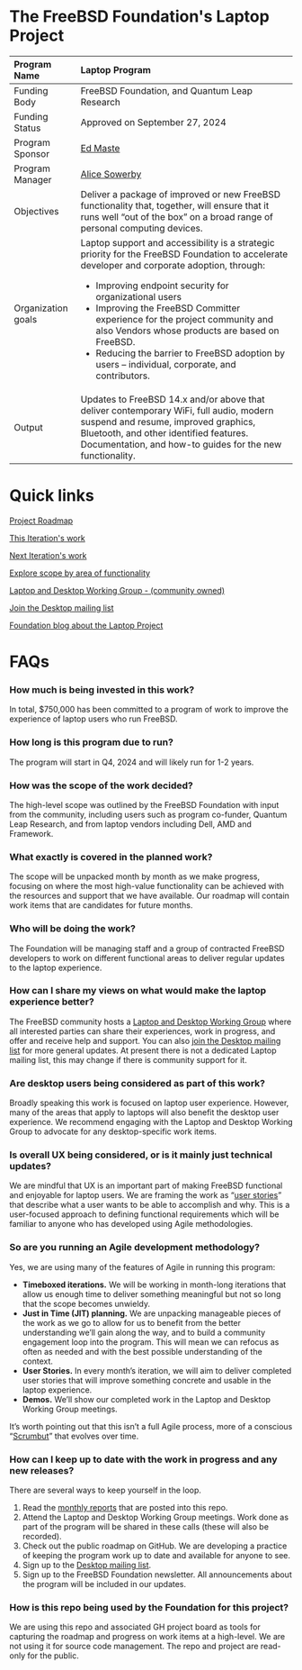 # The FreeBSD Foundation's Laptop Project
| Program Name | Laptop Program |
| :---- | :---- |
| Funding Body | FreeBSD Foundation, and Quantum Leap Research |
| Funding Status | Approved on September 27, 2024 |
| Program Sponsor | [Ed Maste](https://github.com/emaste) |
| Program Manager | [Alice Sowerby](https://github.com/alice-sowerby) |
| Objectives | Deliver a package of improved or new FreeBSD functionality that, together, will ensure that it runs well “out of the box” on a broad range of personal computing devices. |
| Organization goals | Laptop support and accessibility is a strategic priority for the FreeBSD Foundation to accelerate developer and corporate adoption, through: <br/> <ul><li>Improving endpoint security for organizational users</li> <li>Improving the FreeBSD Committer experience for the project community and also Vendors whose products are based on FreeBSD.</li><li> Reducing the barrier to FreeBSD adoption by users – individual,  corporate, and contributors.</li> |
| Output | Updates to FreeBSD 14.x and/or above that deliver contemporary WiFi, full audio, modern suspend and resume, improved graphics, Bluetooth, and other identified features.  Documentation, and how-to guides for the new functionality.  |

# Quick links

[Project Roadmap](https://github.com/orgs/FreeBSDFoundation/projects/1/views/4)

[This Iteration's work](https://github.com/orgs/FreeBSDFoundation/projects/1/views/1)

[Next Iteration's work](https://github.com/orgs/FreeBSDFoundation/projects/1/views/2)

[Explore scope by area of functionality](https://github.com/orgs/FreeBSDFoundation/projects/1/views/3)

[Laptop and Desktop Working Group - (community owned)](https://wiki.freebsd.org/LaptopDesktopWorkingGroup)

[Join the Desktop mailing list](https://lists.freebsd.org/subscription/freebsd-desktop)

[Foundation blog about the Laptop Project](https://freebsdfoundation.org/blog/why-laptop-support-why-now-freebsds-strategic-move-toward-broader-adoption/)

# FAQs

### How much is being invested in this work?

In total, $750,000 has been committed to a program of work to improve the experience of laptop users who run FreeBSD. 

### How long is this program due to run?

The program will start in Q4, 2024 and will likely run for 1-2 years.  

### How was the scope of the work decided? 

The high-level scope was outlined by the FreeBSD Foundation with input from the community, including users such as program co-funder, Quantum Leap Research, and from laptop vendors including Dell, AMD and Framework. 

### What exactly is covered in the planned work?   
The scope will be unpacked month by month as we make progress, focusing on where the most high-value functionality can be achieved with the resources and support that we have available. Our roadmap will contain work items that are candidates for future months. 

### Who will be doing the work?

The Foundation will be managing staff and a group of contracted FreeBSD developers to work on different functional areas to deliver regular updates to the laptop experience. 

### How can I share my views on what would make the laptop experience better?

The FreeBSD community hosts a [Laptop and Desktop Working Group](https://wiki.freebsd.org/LaptopDesktopWorkingGroup) where all interested parties can share their experiences, work in progress, and offer and receive help and support. You can also [join the Desktop mailing list](https://lists.freebsd.org/subscription/freebsd-desktop) for more general updates. At present there is not a dedicated Laptop mailing list, this may change if there is community support for it. 

### Are desktop users being considered as part of this work?

Broadly speaking this work is focused on laptop user experience. However, many of the areas that apply to laptops will also benefit the desktop user experience. We recommend engaging with the Laptop and Desktop Working Group to advocate for any desktop-specific work items. 

### Is overall UX being considered, or is it mainly just technical updates?

We are mindful that UX is an important part of making FreeBSD functional and enjoyable for laptop users. We are framing the work as “[user stories](https://www.mountaingoatsoftware.com/agile/user-stories)” that describe what a user wants to be able to accomplish and why. This is a user-focused approach to defining functional requirements which will be familiar to anyone who has developed using Agile methodologies.

### So are you running an Agile development methodology?

Yes, we are using many of the features of Agile in running this program:

* **Timeboxed iterations.** We will be working in month-long iterations that allow us enough time to deliver something meaningful but not so long that the scope becomes unwieldy.   
* **Just in Time (JIT) planning.** We are unpacking manageable pieces of the work as we go to allow for us to benefit from the better understanding we’ll gain along the way, and to build a community engagement loop into the program. This will mean we can refocus as often as needed and with the best possible understanding of the context.   
* **User Stories.** In every month’s iteration, we will aim to deliver completed user stories that will improve something concrete and usable in the laptop experience.  
* **Demos.** We’ll show our completed work in the Laptop and Desktop Working Group meetings.

It’s worth pointing out that this isn’t a full Agile process, more of a conscious “[Scrumbut](https://t2informatik.de/en/smartpedia/scrumbut/)” that evolves over time.

### How can I keep up to date with the work in progress and any new releases?

There are several ways to keep yourself in the loop. 

1. Read the [monthly reports](https://github.com/FreeBSDFoundation/proj-laptop/blob/main/monthly-reports) that are posted into this repo.
2. Attend the Laptop and Desktop Working Group meetings. Work done as part of the program will be shared in these calls (these will also be recorded).   
3. Check out the public roadmap on GitHub. We are developing a practice of keeping the program work up to date and available for anyone to see.
4. Sign up to the [Desktop mailing list](https://lists.freebsd.org/subscription/freebsd-desktop).
5. Sign up to the FreeBSD Foundation newsletter. All announcements about the program will be included in our updates.

### How is this repo being used by the Foundation for this project?
We are using this repo and associated GH project board as tools for capturing the roadmap and progress on work items at a high-level. We are not using it for source code management. The repo and project are read-only for the public.
